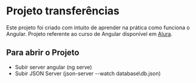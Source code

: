 # Projeto transferências

Este projeto foi criado com intuito de aprender na prática como funciona o Angular.
Projeto referente ao curso de Angular disponível em [Alura](https://cursos.alura.com.br/course/angular-comecando-framework).

## Para abrir o Projeto

- Subir server angular (ng serve)
- Subir JSON Server (json-server --watch database\db.json)
